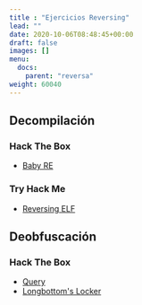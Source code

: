 ```yaml
---
title : "Ejercicios Reversing"
lead: ""
date: 2020-10-06T08:48:45+00:00
draft: false
images: []
menu:
  docs:
    parent: "reversa"
weight: 60040
---
```


## Decompilación

### Hack The Box
* [Baby RE](https://app.hackthebox.eu/challenges/Baby-RE)

### Try Hack Me
* [Reversing ELF](https://tryhackme.com/room/reverselfiles)

## Deobfuscación

### Hack The Box
* [Query](https://app.hackthebox.eu/challenges/Query)
* [Longbottom's Locker](https://app.hackthebox.eu/challenges/Longbottom's-Locker)
